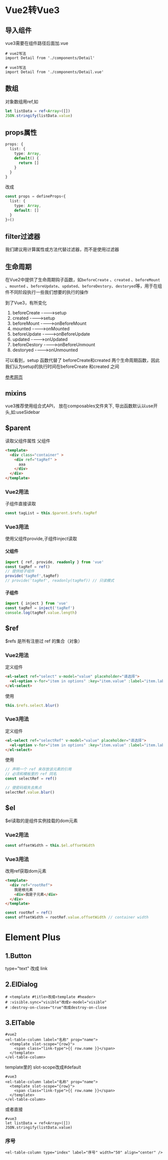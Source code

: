# Vue2转Vue3
## 导入组件
vue3需要在组件路径后面加.vue
```vue
# vue2写法
import Detail from './components/Detail'

# vue3写法
import Detail from './components/Detail.vue'
```

## 数组
对象数组用ref,如
```ts
let listData = ref<Array>([])
JSON.stringify(listData.value)
```

## props属性
```ts
props: {
  list: {
    type: Array,
    default() {
      return []
    }
  }
}
```
改成
```ts
const props = defineProps<{
  list: {
    type: Array,
    default: []
  }
}>()
```

## filter过滤器
我们建议用计算属性或方法代替过滤器，而不是使用过滤器

## 生命周期
在Vue2中提供了生命周期钩子函数，如`beforeCreate` 、`created` 、`beforeMount` 、`mounted` 、`beforeUpdate`、`updated`、`beforeDestory`、`destoryed`等，用于在组件不同阶段执行一些我们想要的执行的操作

到了Vue3，有所变化

1. beforeCreate ---->setup
2. created ---->setup
3. beforeMount ---->onBeforeMount
4. mounted ---->onMounted
5. beforeUpdate ---->onBeforeUpdate
6. updated ---->onUpdated
7. beforeDestory ---->onBeforeUnmount
8. destoryed ---->onUnmounted

可以看到，setup 函数代替了 beforeCreate和created 两个生命周期函数，因此我们认为setup的执行时间在beforeCreate 和created 之间

[参考网页](https://www.jianshu.com/p/5f1f324ef2e2)

## mixins
vue3推荐使用组合式API，
放在composables文件夹下, 导出函数默认以use开头,如:useSidebar

## $parent
读取父组件属性
父组件
```html
<template>
  <div class="container" >
    <div ref="tagRef" >
      aaa
    </div>
  </div>
</template>
```
### Vue2用法
子组件直接读取
```js
const tagList = this.$parent.$refs.tagRef
```

### Vue3用法
使用父组件provide,子组件inject读取
#### 父组件
```ts
import { ref, provide, readonly } from 'vue'
const tagRef = ref()
// 提供给子组件
provide('tagRef',tagRef)
// provide('tagRef', readonly(tagRef)) // 只读模式
```

#### 子组件
```ts
import { inject } from 'vue'
const tagRef = inject('tagRef')
console.log(tagRef.value.length)
```


## $ref
 $refs 是所有注册过 ref 的集合（对象）
### Vue2用法
定义组件
```html
<el-select ref="select" v-model="value" placeholder="请选择">
  <el-option v-for="item in options" :key="item.value" :label="item.label" :value="item.value" />
</el-select>
```
使用
```js
this.$refs.select.blur()
```
### Vue3用法
定义组件
```html
<el-select ref="selectRef" v-model="value" placeholder="请选择">
  <el-option v-for="item in options" :key="item.value" :label="item.label" :value="item.value" />
</el-select>
```
使用
```ts
// 声明一个 ref 来存放该元素的引用
// 必须和模板里的 ref 同名
const selectRef = ref()

// 使密码框失去焦点
selectRef.value.blur()
```

## $el
 $el读取的是组件实例挂载的dom元素
### Vue2用法
```js
const offsetWidth = this.$el.offsetWidth
```
### Vue3用法
改用ref获取dom元素
```html
<template>
  <div ref="rootRef">
    我是根元素
    <div>我是子元素</div>
  </div>
</template>
```
```ts
const rootRef = ref()
const offsetWidth = rootRef.value.offsetWidth // container width
```

# Element Plus
## 1.Button
type="text" 改成 link

## 2.ElDialog
```vue
# <template #title>改成<template #header>
# :visible.sync="visible"改成v-model="visible"
# :destroy-on-close="true"改成destroy-on-close
```

## 3.ElTable
```vue
#vue2
<el-table-column label="名称" prop="name">
  <template slot-scope="{row}">
    <span class="link-type">{{ row.name }}</span>
  </template>
</el-table-column>
```

template里的 slot-scope改成#default

```vue
#vue3
<el-table-column label="名称" prop="name">
  <template slot-scope="{row}">
    <span class="link-type">{{ row.name }}</span>
  </template>
</el-table-column>
```

或者直接

```vue
#vue3
let listData = ref<Array>([])
JSON.stringify(listData.value)
```

### 序号
```vue
<el-table-column type="index" label="序号" width="50" align="center" />
```

